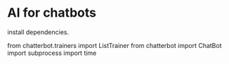 # AI for chatbots
install dependencies.

from chatterbot.trainers import ListTrainer
from chatterbot import ChatBot
import subprocess
import time

